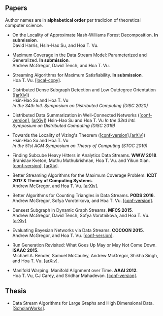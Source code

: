 ## Papers 

Author names are in **alphabetical order** per tradicion of theoretical computer science.

* On the Locality of Approximate Nash-Williams Forest Decomposition. **In submission**.  
  David Harris, Hsin-Hao Su, and Hoa T. Vu. 

* Maximum Coverage in the Data Stream Model: Parameterized and Generalized. **In submission**.  
  Andrew McGregor, David Tench, and Hoa T. Vu.

* Streaming Algorithms for Maximum Satisfiability. **In submission**.  
  Hoa T. Vu. [[local-copy]](streaming-max-sat.pdf).  

* Distributed Dense Subgraph Detection and Low Outdegree Orientation ([[arXiv]](https://arxiv.org/abs/1907.12443))  
  Hsin-Hao Su and Hoa T. Vu  
  *In the 34th Intl. Symposium on Distributed Computing (DISC 2020)*  

* Distributed Data Summarization in Well-Connected Networks ([[conf-version]](disc-2019.pdf), [[arXiv]](https://arxiv.org/abs/1908.00236)) 
  Hsin-Hao Su and Hoa T. Vu 
  *In the 33rd Intl. Symposium on Distributed Computing (DISC 2019)*

* Towards the Locality of Vizing's Theorem ([[conf-version]](stoc19.pdf),[[arXiv]](https://arxiv.org/abs/1901.00479))  
  Hsin-Hao Su and Hoa T. Vu  
  *In the 51st ACM Symposium on Theory of Computing (STOC 2019)*
  

* Finding Subcube Heavy Hitters in Analytics Data Streams. **WWW 2018**.  
  Branislav Kveton, Muthu Muthukrishnan, Hoa T. Vu. and Yikun Xian. [[conf-version]](www18.pdf), [[arXiv]](https://arxiv.org/abs/1708.05159).

* Better Streaming Algorithms for the Maximum Coverage Problem. **ICDT 2017 & Theory of Computing Systems**.  
  Andrew McGregor, and Hoa T. Vu. [[arXiv]](https://arxiv.org/abs/1610.06199).

* Better Algorithms for Counting Triangles in Data Streams. **PODS 2016**.  
  Andrew McGregor, Sofya Vorotnikova, and Hoa T. Vu. [[conf-version]](pods16.pdf).

* Densest Subgraph in Dynamic Graph Streams. **MFCS 2015**.  
  Andrew McGregor, David Tench, Sofya Vorotnikova, and Hoa T. Vu. [[arXiv]](https://arxiv.org/abs/1506.04417).

* Evaluating Bayesian Networks via Data Streams. **COCOON 2015**.  
  Andrew McGregor, and Hoa T. Vu. [[conf-version]](cocoon15.pdf).

* Run Generation Revisited: What Goes Up May or May Not Come Down. **ISAAC 2015**.  
  Michael A. Bender, Samuel McCauley, Andrew McGregor, Shikha Singh, and Hoa T. Vu. [[arXiv]](https://arxiv.org/abs/1504.06501).

* Manifold Warping: Manifold Alignment over Time. **AAAI 2012**.  
  Hoa T. Vu, CJ Carey, and Sridhar Mahadevan. [[conf-version]](aaai12.pdf).


## Thesis 

* Data Stream Algorithms for Large Graphs and High Dimensional Data. [[ScholarWorks]](https://scholarworks.umass.edu/dissertations_2/1404/).

